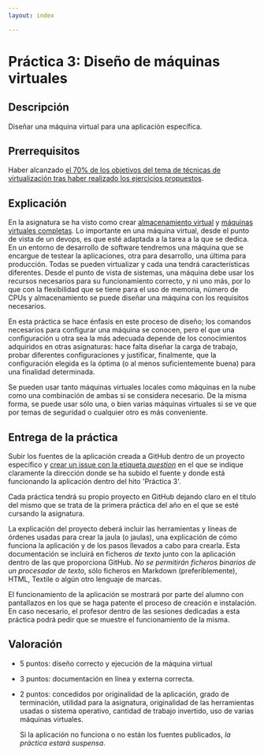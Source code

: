 ```yaml
---
layout: index

---
```


Práctica 3:  Diseño de máquinas virtuales
=====================================

Descripción
-----------------

Diseñar una máquina virtual para una aplicación específica.

Prerrequisitos
--------------------

Haber alcanzado
[el 70% de los objetivos del tema de técnicas de virtualización tras haber realizado los ejercicios propuestos](../temas/Uso_de_Sistemas).

Explicación
----------------

En la asignatura se ha visto como crear
[almacenamiento virtual](../temas/Almacenamiento) y
[máquinas virtuales completas](../temas/Uso_de_Sistemas). Lo
importante en una máquina virtual, desde el punto de vista de un
devops, es que esté adaptada a la tarea a la que se dedica. En un
entorno de desarrollo de software tendremos una máquina que se
encargue de testear la aplicaciones, otra para desarrollo, una última
para producción. Todas se pueden virtualizar y cada una tendrá
características diferentes. Desde el punto de vista de sistemas, una
máquina debe usar los recursos necesarios para su funcionamiento
correcto, y ni uno más, por lo que con la flexibilidad que se tiene
para el uso de memoria, número de CPUs y almacenamiento se puede diseñar una máquina
con los requisitos necesarios.

En esta práctica se hace énfasis en este proceso de diseño; los
comandos necesarios para configurar una máquina se conocen, pero el
que una configuración u otra sea la más adecuada depende de los
conocimientos adquiridos en otras asignaturas: hace falta diseñar la
carga de trabajo, probar diferentes configuraciones y justificar,
finalmente, que la configuración elegida es la óptima (o al menos
suficientemente buena) para una finalidad determinada.

Se pueden usar tanto máquinas virtuales locales como máquinas en la
nube como una combinación de ambas si se considera necesario. De la
misma forma, se puede usar sólo una, o bien varias máquinas virtuales
si se ve que por temas de seguridad o cualquier otro es más
conveniente. 


Entrega de la práctica
--------------------------------

Subir los fuentes de la aplicación creada a GitHub dentro de un
proyecto específico y
[crear un issue con la etiqueta *question*](https://github.com/IV-GII/GII-2013/issues/new) en el
que se indique claramente la dirección donde se ha subido el fuente y
donde está funcionando la aplicación dentro del hito 'Práctica 3'. 

Cada práctica tendrá su propio proyecto en GitHub
dejando claro en el título del mismo que se trata de la primera
práctica del año en el que se esté cursando la asignatura. 

La explicación del proyecto deberá incluir las herramientas y líneas
de órdenes usadas para crear la jaula (o jaulas), una explicación de cómo funciona la aplicación y de
los pasos llevados a cabo para crearla. Esta documentación se incluirá
en ficheros *de texto* junto con la aplicación 
dentro de las que proporciona GitHub. *No se permitirán ficheros
binarios de un procesador de texto*, sólo ficheros en Markdown (preferiblemente), HTML,
Textile o algún otro lenguaje de marcas. 

El funcionamiento de la aplicación se mostrará por parte del alumno
con pantallazos en los que se haga patente el proceso de creación e
instalación. En caso necesario,  el profesor dentro de las sesiones
dedicadas a esta práctica podrá pedir que se muestre el funcionamiento
de la misma. 

Valoración
--------------

* 5 puntos: diseño correcto y ejecución de la máquina virtual
* 3 puntos: documentación en línea y externa correcta.
* 2 puntos: concedidos por originalidad de la aplicación, grado de
  terminación, utilidad para la asignatura, originalidad de las
  herramientas usadas o sistema operativo, cantidad de trabajo
  invertido, uso de varias máquinas virtuales.
  
  Si la aplicación no funciona o no están los fuentes publicados, *la
  práctica estará suspensa*.
